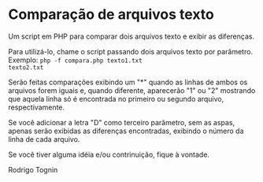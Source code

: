 # Comparação de arquivos texto

Um script em PHP para comparar dois arquivos texto e exibir as diferenças.

Para utilizá-lo, chame o script passando dois arquivos texto por parâmetro.<br>
Exemplo: <code>php -f compara.php texto1.txt texto2.txt</code>

Serão feitas comparações exibindo um "*" quando as linhas de ambos os arquivos forem iguais e, quando diferente, aparecerão "1" ou "2" mostrando que 
aquela linha só é encontrada no primeiro ou segundo arquivo, respectivamente.

Se você adicionar a letra "D" como terceiro parâmetro, sem as aspas, apenas serão exibidas as diferenças encontradas, exibindo o número da linha 
de cada arquivo.

Se você tiver alguma idéia e/ou contrinuição, fique à vontade.

Rodrigo Tognin